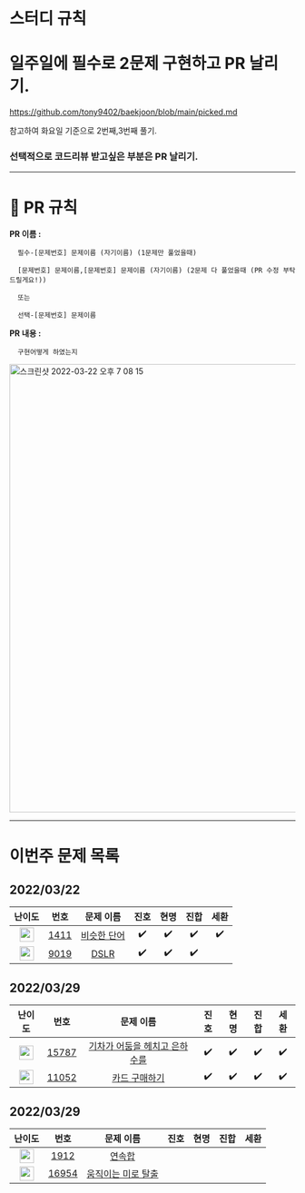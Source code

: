 # 스터디 규칙

# 일주일에 필수로 2문제 구현하고 PR 날리기.

https://github.com/tony9402/baekjoon/blob/main/picked.md

참고하여 화요일 기준으로 2번째,3번째 풀기.

### 선택적으로 코드리뷰 받고싶은 부분은 PR 날리기.

---

# 🙏 PR 규칙

**PR 이름 :**

      필수-[문제번호] 문제이름 (자기이름) (1문제만 풀었을때)

      [문제번호] 문제이름,[문제번호] 문제이름 (자기이름) (2문제 다 풀었을때 (PR 수정 부탁드릴게요!))

      또는

      선택-[문제번호] 문제이름

**PR 내용 :**

      구현어떻게 하였는지

<img width="790" alt="스크린샷 2022-03-22 오후 7 08 15" src="https://user-images.githubusercontent.com/81306489/159456879-4e6fbb81-756f-4f08-89ed-2d8603e9cbdc.png">

---

# 이번주 문제 목록

## 2022/03/22

|                                       난이도                                       |                     번호                     |                      문제 이름                      |        진호        |        현명        |        진합        |        세환        |
| :--------------------------------------------------------------------------------: | :------------------------------------------: | :-------------------------------------------------: | :----------------: | :----------------: | :----------------: | :----------------: |
| <img height="25px" width="25px" src="https://static.solved.ac/tier_small/9.svg"/>  | [1411](https://www.acmicpc.net/problem/1411) | [비슷한 단어](https://www.acmicpc.net/problem/1411) | :heavy_check_mark: | :heavy_check_mark: | :heavy_check_mark: | :heavy_check_mark: |
| <img height="25px" width="25px" src="https://static.solved.ac/tier_small/12.svg"/> | [9019](https://www.acmicpc.net/problem/9019) |    [DSLR](https://www.acmicpc.net/problem/9019)     | :heavy_check_mark: | :heavy_check_mark: | :heavy_check_mark: |                    |

## 2022/03/29

|                                       난이도                                       |                      번호                      |                               문제 이름                                |        진호        |        현명        |        진합        |        세환        |
| :--------------------------------------------------------------------------------: | :--------------------------------------------: | :--------------------------------------------------------------------: | :----------------: | :----------------: | :----------------: | :----------------: |
| <img height="25px" width="25px" src="https://static.solved.ac/tier_small/9.svg"/>  | [15787](https://www.acmicpc.net/problem/15787) | [기차가 어둠을 헤치고 은하수를](https://www.acmicpc.net/problem/15787) | :heavy_check_mark: | :heavy_check_mark: | :heavy_check_mark: | :heavy_check_mark: |
| <img height="25px" width="25px" src="https://static.solved.ac/tier_small/10.svg"/> | [11052](https://www.acmicpc.net/problem/11052) |         [카드 구매하기](https://www.acmicpc.net/problem/11052)         | :heavy_check_mark: | :heavy_check_mark: | :heavy_check_mark: | :heavy_check_mark: |

## 2022/03/29

|                                       난이도                                       |                      번호                      |                          문제 이름                          | 진호 | 현명 | 진합 | 세환 |
| :--------------------------------------------------------------------------------: | :--------------------------------------------: | :---------------------------------------------------------: | :--: | :--: | :--: | :--: |
| <img height="25px" width="25px" src="https://static.solved.ac/tier_small/9.svg"/>  |  [1912](https://www.acmicpc.net/problem/1912)  |       [연속합](https://www.acmicpc.net/problem/1912)        |      |      |      |      |
| <img height="25px" width="25px" src="https://static.solved.ac/tier_small/12.svg"/> | [16954](https://www.acmicpc.net/problem/16954) | [움직이는 미로 탈출](https://www.acmicpc.net/problem/16954) |      |      |      |      |
